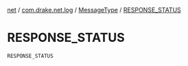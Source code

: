 [net](../../index.md) / [com.drake.net.log](../index.md) / [MessageType](index.md) / [RESPONSE_STATUS](./-r-e-s-p-o-n-s-e_-s-t-a-t-u-s.md)

# RESPONSE_STATUS

`RESPONSE_STATUS`